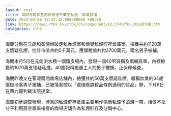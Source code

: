 ```yaml
---
layout: post
title: 海關元朗和荃灣檢獲逾千萬支私煙　兩漢被捕
date: 2024-03-08 19:24:42.000000000 +08:00
link: https://news.rthk.hk/rthk/ch/component/k2/1743798-20240308.htm
categories: rthk
---
```


海關分別在元朗和荃灣偵破走私香煙案和懷疑私煙貯存倉庫案，檢獲共約1120萬支懷疑私煙，估計市值共約5千萬元，應課稅值共約3700萬元。兩名男子被捕。

海關本月5日在元朗洪水橋一個鐵皮場內，發現一個40呎貨櫃及兩輛貨車，內裡檢獲約1070萬支懷疑私煙。40歲報稱搬運工人的男子被捕，正保釋候查。

海關昨晚又在荃灣兩間商場店舖內，檢獲共約50萬支懷疑私煙。報稱無業的64歲懷疑涉案男子被捕，已被落案控以「處理應課稅品條例適用的貨品」罪，下月8日在西九龍判裁法院提堂。

海關初步調查發現，涉案的私煙貯存倉庫主要用作供應私煙予荃灣一帶，相信不法分子利用高空置率樓層的商場店舖作為私煙貯存及分銷中心。
